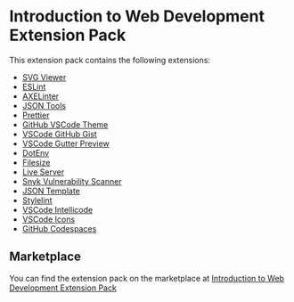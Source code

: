 # Introduction to Web Development Extension Pack

This extension pack contains the following extensions:

- [SVG Viewer](https://marketplace.visualstudio.com/items?itemName=cssho.vscode-svgviewer)
- [ESLint](https://marketplace.visualstudio.com/items?itemName=dbaeumer.vscode-eslint)
- [AXELinter](https://marketplace.visualstudio.com/items?itemName=deque-systems.vscode-axe-linter)
- [JSON Tools](https://marketplace.visualstudio.com/items?itemName=eriklynd.json-tools)
- [Prettier](https://marketplace.visualstudio.com/items?itemName=esbenp.prettier-vscode)
- [GitHub VSCode Theme](https://marketplace.visualstudio.com/items?itemName=GitHub.github-vscode-theme)
- [VSCode GitHub Gist](https://marketplace.visualstudio.com/items?itemName=kenhowardpdx.vscode-gist)
- [VSCode Gutter Preview](https://marketplace.visualstudio.com/items?itemName=kisstkondoros.vscode-gutter-preview)
- [DotEnv](https://marketplace.visualstudio.com/items?itemName=mikestead.dotenv)
- [Filesize](https://marketplace.visualstudio.com/items?itemName=mkxml.vscode-filesize)
- [Live Server](https://marketplace.visualstudio.com/items?itemName=ritwickdey.LiveServer)
- [Snyk Vulnerability Scanner](https://marketplace.visualstudio.com/items?itemName=snyk-security.snyk-vulnerability-scanner)
- [JSON Template](https://marketplace.visualstudio.com/items?itemName=stormwarning.json-template)
- [Stylelint](https://marketplace.visualstudio.com/items?itemName=stylelint.vscode-stylelint)
- [VSCode Intellicode](https://marketplace.visualstudio.com/items?itemName=VisualStudioExptTeam.vscodeintellicode)
- [VSCode Icons](https://marketplace.visualstudio.com/items?itemName=vscode-icons-team.vscode-icons)
- [GitHub Codespaces](https://marketplace.visualstudio.com/items?itemName=GitHub.codespaces)

## Marketplace

You can find the extension pack on the marketplace at [Introduction to Web Development Extension Pack](https://marketplace.visualstudio.com/items?itemName=MechanicalInk.intro-to-webdev-extenstion-pack)
